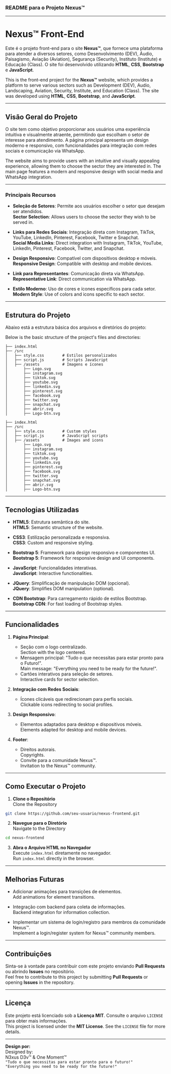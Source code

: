 ### README para o Projeto Nexus™

---

# Nexus™ Front-End

Este é o projeto front-end para o site **Nexus™**, que fornece uma plataforma para atender a diversos setores, como Desenvolvimento (DEV), Áudio, Paisagismo, Aviação (Aviation), Segurança (Security), Instituto (Institute) e Educação (Class). O site foi desenvolvido utilizando **HTML**, **CSS**, **Bootstrap** e **JavaScript**.

This is the front-end project for the **Nexus™** website, which provides a platform to serve various sectors such as Development (DEV), Audio, Landscaping, Aviation, Security, Institute, and Education (Class). The site was developed using **HTML**, **CSS**, **Bootstrap**, and **JavaScript**.

---

## Visão Geral do Projeto

O site tem como objetivo proporcionar aos usuários uma experiência intuitiva e visualmente atraente, permitindo que escolham o setor de interesse para atendimento. A página principal apresenta um design moderno e responsivo, com funcionalidades para integração com redes sociais e comunicação via WhatsApp.

The website aims to provide users with an intuitive and visually appealing experience, allowing them to choose the sector they are interested in. The main page features a modern and responsive design with social media and WhatsApp integration.

---

### Principais Recursos

- **Seleção de Setores**: Permite aos usuários escolher o setor que desejam ser atendidos.  
**Sector Selection**: Allows users to choose the sector they wish to be served in.  

- **Links para Redes Sociais**: Integração direta com Instagram, TikTok, YouTube, LinkedIn, Pinterest, Facebook, Twitter e Snapchat.  
**Social Media Links**: Direct integration with Instagram, TikTok, YouTube, LinkedIn, Pinterest, Facebook, Twitter, and Snapchat.  

- **Design Responsivo**: Compatível com dispositivos desktop e móveis.  
**Responsive Design**: Compatible with desktop and mobile devices.  

- **Link para Representantes**: Comunicação direta via WhatsApp.  
**Representative Link**: Direct communication via WhatsApp.  

- **Estilo Moderno**: Uso de cores e ícones específicos para cada setor.  
**Modern Style**: Use of colors and icons specific to each sector.

---

## Estrutura do Projeto

Abaixo está a estrutura básica dos arquivos e diretórios do projeto:

Below is the basic structure of the project's files and directories:

```
├── index.html
├── /src
│   ├── style.css        # Estilos personalizados
│   ├── script.js        # Scripts JavaScript
│   ├── /assets          # Imagens e ícones
│       ├── Logo.svg
│       ├── instagram.svg
│       ├── tiktok.svg
│       ├── youtube.svg
│       ├── linkedin.svg
│       ├── pinterest.svg
│       ├── facebook.svg
│       ├── twitter.svg
│       ├── snapchat.svg
│       ├── abrir.svg
│       ├── Logo-btn.svg
```

```
├── index.html
├── /src
│   ├── style.css        # Custom styles
│   ├── script.js        # JavaScript scripts
│   ├── /assets          # Images and icons
│       ├── Logo.svg
│       ├── instagram.svg
│       ├── tiktok.svg
│       ├── youtube.svg
│       ├── linkedin.svg
│       ├── pinterest.svg
│       ├── facebook.svg
│       ├── twitter.svg
│       ├── snapchat.svg
│       ├── abrir.svg
│       ├── Logo-btn.svg
```

---

## Tecnologias Utilizadas

- **HTML5**: Estrutura semântica do site.  
**HTML5**: Semantic structure of the website.  

- **CSS3**: Estilização personalizada e responsiva.  
**CSS3**: Custom and responsive styling.  

- **Bootstrap 5**: Framework para design responsivo e componentes UI.  
**Bootstrap 5**: Framework for responsive design and UI components.  

- **JavaScript**: Funcionalidades interativas.  
**JavaScript**: Interactive functionalities.  

- **JQuery**: Simplificação de manipulação DOM (opcional).  
**JQuery**: Simplifies DOM manipulation (optional).  

- **CDN Bootstrap**: Para carregamento rápido de estilos Bootstrap.  
**Bootstrap CDN**: For fast loading of Bootstrap styles.

---

## Funcionalidades

1. **Página Principal**:  
   - Seção com o logo centralizado.  
   Section with the logo centered.  
   - Mensagem principal: "Tudo o que necessitas para estar pronto para o Futuro!".  
   Main message: "Everything you need to be ready for the future!".  
   - Cartões interativos para seleção de setores.  
   Interactive cards for sector selection.  

2. **Integração com Redes Sociais**:  
   - Ícones clicáveis que redirecionam para perfis sociais.  
   Clickable icons redirecting to social profiles.  

3. **Design Responsivo**:  
   - Elementos adaptados para desktop e dispositivos móveis.  
   Elements adapted for desktop and mobile devices.  

4. **Footer**:  
   - Direitos autorais.  
   Copyrights.  
   - Convite para a comunidade Nexus™.  
   Invitation to the Nexus™ community.

---

## Como Executar o Projeto

1. **Clone o Repositório**  
Clone the Repository  
```bash
git clone https://github.com/seu-usuario/nexus-frontend.git
```

2. **Navegue para o Diretório**  
Navigate to the Directory  
```bash
cd nexus-frontend
```

3. **Abra o Arquivo HTML no Navegador**  
Execute `index.html` diretamente no navegador.  
Run `index.html` directly in the browser.

---

## Melhorias Futuras

- Adicionar animações para transições de elementos.  
Add animations for element transitions.  

- Integração com backend para coleta de informações.  
Backend integration for information collection.  

- Implementar um sistema de login/registro para membros da comunidade Nexus™.  
Implement a login/register system for Nexus™ community members.

---

## Contribuições

Sinta-se à vontade para contribuir com este projeto enviando **Pull Requests** ou abrindo **Issues** no repositório.  
Feel free to contribute to this project by submitting **Pull Requests** or opening **Issues** in the repository.

---

## Licença

Este projeto está licenciado sob a **Licença MIT**. Consulte o arquivo `LICENSE` para obter mais informações.  
This project is licensed under the **MIT License**. See the `LICENSE` file for more details.

---

**Design por:**  
Designed by:  
N3xus D3v™ & One Moment™  
`"Tudo o que necessitas para estar pronto para o futuro!"`  
`"Everything you need to be ready for the future!"`
